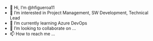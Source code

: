- 👋 Hi, I’m @hfigueroa11
- 👀 I’m interested in Project Management, SW Development, Technical Lead
- 🌱 I’m currently learning Azure DevOps
- 💞️ I’m looking to collaborate on ...
- 📫 How to reach me ...

<!---
hfigueroa11/hfigueroa11 is a ✨ special ✨ repository because its `README.md` (this file) appears on your GitHub profile.
You can click the Preview link to take a look at your changes.
--->
